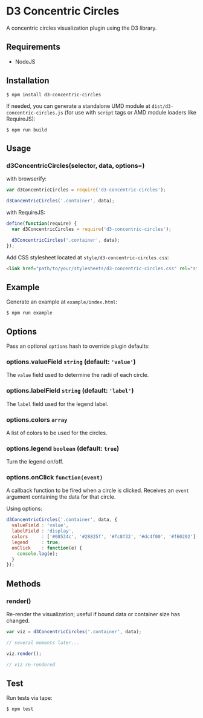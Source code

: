 # D3 Concentric Circles

A concentric circles visualization plugin using the D3 library.

## Requirements

+ NodeJS

## Installation

```
$ npm install d3-concentric-circles
```

If needed, you can generate a standalone UMD module at `dist/d3-concentric-circles.js` (for use with `script` tags or AMD module loaders like RequireJS):

```
$ npm run build
```

## Usage

### d3ConcentricCircles(selector, data, options=)

with browserify:

```js
var d3ConcentricCircles = require('d3-concentric-circles');

d3ConcentricCircles('.container', data);
```

with RequireJS:

```js
define(function(require) {
  var d3ConcentricCircles = require('d3-concentric-circles');

  d3ConcentricCircles('.container', data);
});
```

Add CSS stylesheet located at `style/d3-concentric-circles.css`:

```html
<link href="path/to/your/stylesheets/d3-concentric-circles.css" rel="stylesheet">
```

## Example

Generate an example at `example/index.html`:

```
$ npm run example
```

## Options

Pass an optional `options` hash to override plugin defaults:

### options.valueField `string` (default: `'value'`)
The `value` field used to determine the radii of each circle.

### options.labelField `string` (default: `'label'`)
The `label` field used for the legend label.

### options.colors `array`
A list of colors to be used for the circles.

### options.legend `boolean` (default: `true`)
Turn the legend on/off.

### options.onClick `function(event)`
A callback function to be fired when a circle is clicked. Receives an `event` argument containing the data for that circle.

Using options:
```js
d3ConcentricCircles('.container', data, {
  valueField : 'value',
  labelField : 'display',
  colors     : ['#08534c', '#28825f', '#fc8f32', '#dc4f00', '#f60202'],
  legend     : true;
  onClick    : function(e) {
    console.log(e);
  }
});
```

## Methods

### render()
Re-render the visualization; useful if bound data or container size has changed.

```js
var viz = d3ConcentricCircles('.container', data);

// several moments later...

viz.render();

// viz re-rendered
```

## Test

Run tests via tape:

```
$ npm test
```
